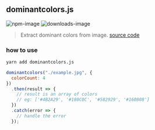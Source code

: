 ## dominantcolors.js

![npm-image](http://img.shields.io/npm/v/router-for-spa.svg)
![downloads-image](http://img.shields.io/npm/dm/router-for-spa.svg)

> Extract dominant colors from image. [source code](https://github.com/hunnble/dominantcolors.js)

### how to use

```sh
yarn add dominantcolors.js
```

```javascript
dominantcolors("./example.jpg", {
  colorCount: 4
})
  .then(result => {
    // result is an array of colors
    // eg: ['#4B2A29', '#180C0C', '#582929', '#160808']
  })
  .catch(error => {
    // handle the error
  });
```
